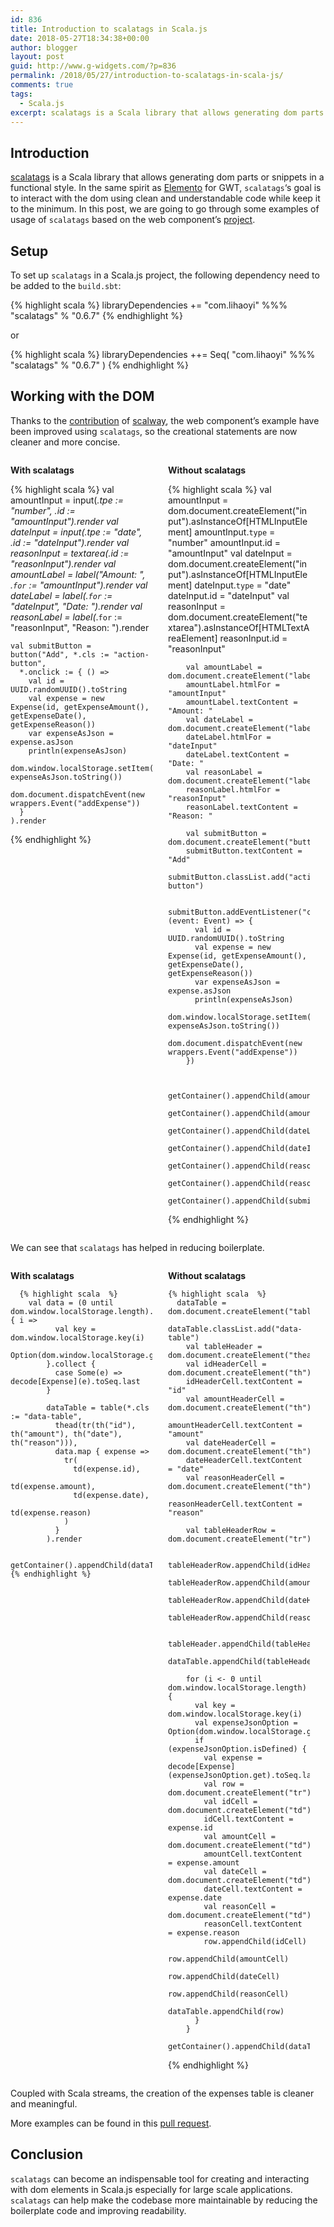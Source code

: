 ```yaml
---
id: 836
title: Introduction to scalatags in Scala.js
date: 2018-05-27T18:34:38+00:00
author: blogger
layout: post
guid: http://www.g-widgets.com/?p=836
permalink: /2018/05/27/introduction-to-scalatags-in-scala-js/
comments: true
tags:
  - Scala.js
excerpt: scalatags is a Scala library that allows generating dom parts or snippets in a functional style. In the same spirit as Elemento for GWT, scalatags's goal is to interact with the dom using...
---
```


## Introduction

[scalatags](http://www.lihaoyi.com/scalatags/#GettingStarted) is a Scala library that allows generating dom parts or snippets in a functional style. In the same spirit as [Elemento](https://github.com/hal/elemento) for GWT, `scalatags`&#8216;s goal is to interact with the dom using clean and understandable code while keep it to the minimum. In this post, we are going to go through some examples of usage of `scalatags` based on the web component&#8217;s [project](https://github.com/gwidgets/scalajs-webcomponents-demo).

## Setup

To set up `scalatags` in a Scala.js project, the following dependency need to be added to the `build.sbt`:

{% highlight scala  %}
libraryDependencies += "com.lihaoyi" %%% "scalatags" % "0.6.7"
 {% endhighlight %}

or

{% highlight scala  %}
libraryDependencies ++= Seq(
  "com.lihaoyi"       %%% "scalatags" % "0.6.7"
)
 {% endhighlight %}

## Working with the DOM

Thanks to the [contribution](https://github.com/gwidgets/scalajs-webcomponents-demo/pull/1) of [scalway](https://github.com/scalway), the web component&#8217;s example have been improved using `scalatags`, so the creational statements are now cleaner and more concise.

<div style="display: flex">
  <div style="overflow: scroll; width: 45%;">
    <p>
      <strong> With scalatags</strong>
    </p>
    
{% highlight scala  %}
  val amountInput = input(*.tpe := "number", *.id := "amountInput").render
    val dateInput = input(*.tpe := "date", *.id := "dateInput").render
    val reasonInput = textarea(*.id := "reasonInput").render
    val amountLabel = label("Amount: ", *.`for` := "amountInput").render
    val dateLabel = label(*.`for` := "dateInput", "Date: ").render
    val reasonLabel = label(*.`for` := "reasonInput", "Reason: ").render

    val submitButton = button("Add", *.cls := "action-button",
      *.onclick := { () =>
        val id = UUID.randomUUID().toString
        val expense = new Expense(id, getExpenseAmount(), getExpenseDate(), getExpenseReason())
        var expenseAsJson = expense.asJson
        println(expenseAsJson)
        dom.window.localStorage.setItem(expense.id, expenseAsJson.toString())
        dom.document.dispatchEvent(new wrappers.Event("addExpense"))
      }
    ).render
{% endhighlight %}
  </div>
  
  <div style="width: 5%">
  </div>
  
  <div style="overflow: scroll; width: 45%;">
    <p>
      <strong> Without scalatags</strong>
    </p>
    
  {% highlight scala  %}
    val amountInput = dom.document.createElement("input").asInstanceOf[HTMLInputElement]
        amountInput.`type` = "number"
        amountInput.id = "amountInput"
        val dateInput = dom.document.createElement("input").asInstanceOf[HTMLInputElement]
        dateInput.`type` = "date"
        dateInput.id = "dateInput"
        val reasonInput = dom.document.createElement("textarea").asInstanceOf[HTMLTextAreaElement]
        reasonInput.id = "reasonInput"

        val amountLabel = dom.document.createElement("label").asInstanceOf[HTMLLabelElement]
        amountLabel.htmlFor = "amountInput"
        amountLabel.textContent = "Amount: "
        val dateLabel = dom.document.createElement("label").asInstanceOf[HTMLLabelElement]
        dateLabel.htmlFor = "dateInput"
        dateLabel.textContent = "Date: "
        val reasonLabel = dom.document.createElement("label").asInstanceOf[HTMLLabelElement]
        reasonLabel.htmlFor = "reasonInput"
        reasonLabel.textContent = "Reason: "

        val submitButton = dom.document.createElement("button").asInstanceOf[HTMLButtonElement]
        submitButton.textContent = "Add"
        submitButton.classList.add("action-button")

        submitButton.addEventListener("click", (event: Event) => {
          val id = UUID.randomUUID().toString
          val expense = new Expense(id, getExpenseAmount(), getExpenseDate(), getExpenseReason())
          var expenseAsJson = expense.asJson
          println(expenseAsJson)
          dom.window.localStorage.setItem(expense.id, expenseAsJson.toString())
          dom.document.dispatchEvent(new wrappers.Event("addExpense"))
        })


        getContainer().appendChild(amountLabel)
        getContainer().appendChild(amountInput)
        getContainer().appendChild(dateLabel)
        getContainer().appendChild(dateInput)
        getContainer().appendChild(reasonLabel)
        getContainer().appendChild(reasonInput)
        getContainer().appendChild(submitButton)
  {% endhighlight %}
  </div>
</div>

We can see that `scalatags` has helped in reducing boilerplate.

<div style="display: flex">
  <div style="overflow: scroll; width: 45%;">
    <p>
      <strong> With scalatags</strong>
    </p>
    
      {% highlight scala  %}
        val data = (0 until dom.window.localStorage.length).map { i =>
              val key = dom.window.localStorage.key(i)
              Option(dom.window.localStorage.getItem(key))
            }.collect {
              case Some(e) => decode[Expense](e).toSeq.last
            }

            dataTable = table(*.cls := "data-table",
              thead(tr(th("id"), th("amount"), th("date"), th("reason"))),
              data.map { expense =>
                tr(
                  td(expense.id),
                  td(expense.amount),
                  td(expense.date),
                  td(expense.reason)
                )
              }
            ).render

            getContainer().appendChild(dataTable)
    {% endhighlight %}
  </div>
  
  <div style="width: 5%">
  </div>
  
  <div style="overflow: scroll; width: 45%;">
    <p>
      <strong> Without scalatags</strong>
    </p>
    
    {% highlight scala  %}
      dataTable = dom.document.createElement("table").asInstanceOf[HTMLTableElement]
        dataTable.classList.add("data-table")
        val tableHeader = dom.document.createElement("thead").asInstanceOf[HTMLElement]
        val idHeaderCell = dom.document.createElement("th").asInstanceOf[HTMLElement]
        idHeaderCell.textContent = "id"
        val amountHeaderCell = dom.document.createElement("th").asInstanceOf[HTMLElement]
        amountHeaderCell.textContent = "amount"
        val dateHeaderCell = dom.document.createElement("th").asInstanceOf[HTMLElement]
        dateHeaderCell.textContent = "date"
        val reasonHeaderCell = dom.document.createElement("th").asInstanceOf[HTMLElement]
        reasonHeaderCell.textContent = "reason"

        val tableHeaderRow = dom.document.createElement("tr").asInstanceOf[HTMLTableRowElement]

        tableHeaderRow.appendChild(idHeaderCell)
        tableHeaderRow.appendChild(amountHeaderCell)
        tableHeaderRow.appendChild(dateHeaderCell)
        tableHeaderRow.appendChild(reasonHeaderCell)

        tableHeader.appendChild(tableHeaderRow)
        dataTable.appendChild(tableHeader)

        for (i <- 0 until dom.window.localStorage.length) {
          val key = dom.window.localStorage.key(i)
          val expenseJsonOption = Option(dom.window.localStorage.getItem(key))
          if (expenseJsonOption.isDefined) {
            val expense = decode[Expense](expenseJsonOption.get).toSeq.last
            val row = dom.document.createElement("tr").asInstanceOf[HTMLTableRowElement]
            val idCell = dom.document.createElement("td").asInstanceOf[HTMLTableDataCellElement]
            idCell.textContent = expense.id
            val amountCell = dom.document.createElement("td").asInstanceOf[HTMLTableDataCellElement]
            amountCell.textContent = expense.amount
            val dateCell = dom.document.createElement("td").asInstanceOf[HTMLTableDataCellElement]
            dateCell.textContent = expense.date
            val reasonCell = dom.document.createElement("td").asInstanceOf[HTMLTableDataCellElement]
            reasonCell.textContent = expense.reason
            row.appendChild(idCell)
            row.appendChild(amountCell)
            row.appendChild(dateCell)
            row.appendChild(reasonCell)
            dataTable.appendChild(row)
          }
        }
        getContainer().appendChild(dataTable)
{% endhighlight %}
  </div>
</div>

Coupled with Scala streams, the creation of the expenses table is cleaner and meaningful.

More examples can be found in this [pull request](https://github.com/gwidgets/scalajs-webcomponents-demo/pull/1).

## Conclusion

`scalatags` can become an indispensable tool for creating and interacting with dom elements in Scala.js especially for large scale applications. `scalatags` can help make the codebase more maintainable by reducing the boilerplate code and improving readability.